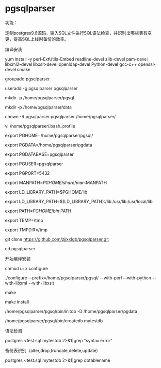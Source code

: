 # pgsqlparser

功能：

定制postgres9.6源码，输入SQL文件进行SQL语法检查，并识别出哪些表有变更，提高SQL上线时备份的效率。

编译安装

yum install -y perl-ExtUtils-Embed readline-devel zlib-devel pam-devel libxml2-devel libxslt-devel openldap-devel Python-devel gcc-c++   openssl-devel cmake

groupadd pgsqlparser

useradd -g pgsqlparser pgsqlparser


mkdir -p /home/pgsqlparser/pgsql

mkdir -p /home/pgsqlparser/data

chown -R pgsqlparser:pgsqlparser /home/pgsqlparser/


vi /home/pgsqlparser/.bash_profile

export PGHOME=/home/pgsqlparser/pgsql/

export PGDATA=/home/pgsqlparser/pgdata

export PGDATABASE=pgsqlparser

export PGUSER=pgsqlparser

export PGPORT=5432

export MANPATH=$PGHOME/share/man:$MANPATH

export LD_LIBRARY_PATH=$PGHOME/lib

export LD_LIBRARY_PATH=${LD_LIBRARY_PATH}:/lib:/usr/lib:/usr/local/lib

export PATH=$PGHOME/bin:$PATH

export TEMP=/tmp

export TMPDIR=/tmp


git clone https://github.com/zjjxxlgb/pgsqlparser.git


cd pgsqlparser

开始编译安装

chmod u+x configure

./configure --prefix=/home/pgsqlparser/pgsql/  --with-perl --with-python --with-libxml --with-libxslt

 make
 
 make install

/home/pgsqlparser/pgsql/bin/initdb -D /home/pgsqlparser/pgdata

/home/pgsqlparser/pgsql/bin/createdb mytestdb


语法检测

postgres  <test.sql mytestdb 2>&1|grep "syntax error"

备份表识别（alter,drop,truncate,delete,update)

postgres  <test.sql mytestdb 2>&1|grep dbtablename



